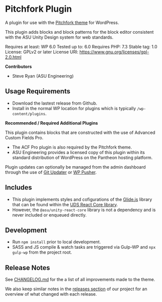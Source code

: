 # Pitchfork Plugin

A plugin for use with the [Pitchfork theme](https://github.com/asuengineering/pitchfork) for WordPress.

This plugin adds blocks and block patterns for the block editor consistent with the ASU Unity Design system for web standards.

Requires at least: WP 6.0
Tested up to: 6.0
Requires PHP: 7.3
Stable tag: 1.0
License: GPLv2 or later
License URI: https://www.gnu.org/licenses/gpl-2.0.html

**Contributors**

- Steve Ryan (ASU Engineering)

## Usage Requirements

- Download the lastest release from Github.
- Install in the normal WP location for plugins which is typically `/wp-content/plugins`.

**Recommended / Required Additional Plugins**

This plugin contains blocks that are constructed with the use of Advanced Custom Fields Pro.

- The ACF Pro plugin is also required by the Pitchfork theme.
- ASU Engineering provides a licensed copy of this plugin within its standard distribution of WordPress on the Pantheon hosting platform.

Plugin updates can optionally be managed from the admin dashboard through the use of [Git Updater](https://git-updater.com/) or [WP Pusher](https://wppusher.com).

## Includes

- This plugin implements styles and cofigurations of the [Glide.js](https://glidejs.com/) library that can be found within the [UDS React Core library](https://asu.github.io/asu-unity-stack/@asu/unity-react-core/).
- However, the `@asu/unity-react-core` library is not a dependency and is never included or enqueued directly.

## Development

- Run `npm install` prior to local development.
- SASS and JS compile & watch tasks are triggered via Gulp-WP and `npx gulp-wp` from the project root.

## Release Notes

See [CHANGELOG.md](CHANGELOG.md) for the a list of all improvements made to the theme.

We also keep similar notes in the [releases section](https://github.com/asuengineering/pitchfork-blocks/releases) of our project for an overview of what changed with each release.
